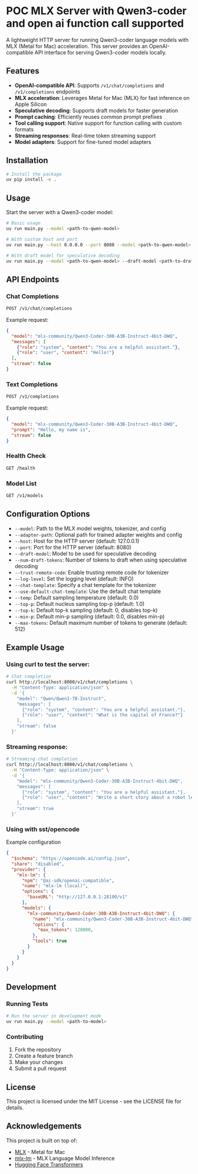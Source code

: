 # POC MLX Server with Qwen3-coder and open ai function call supported

A lightweight HTTP server for running Qwen3-coder language models with MLX (Metal for Mac) acceleration. This server provides an OpenAI-compatible API interface for serving Qwen3-coder models locally.

## Features

- **OpenAI-compatible API**: Supports `/v1/chat/completions` and `/v1/completions` endpoints
- **MLX acceleration**: Leverages Metal for Mac (MLX) for fast inference on Apple Silicon
- **Speculative decoding**: Supports draft models for faster generation
- **Prompt caching**: Efficiently reuses common prompt prefixes
- **Tool calling support**: Native support for function calling with custom formats
- **Streaming responses**: Real-time token streaming support
- **Model adapters**: Support for fine-tuned model adapters

## Installation

```bash
# Install the package
uv pip install -e .
```

## Usage

Start the server with a Qwen3-coder model:

```bash
# Basic usage
uv run main.py --model <path-to-qwen-model>

# With custom host and port
uv run main.py --host 0.0.0.0 --port 8080 --model <path-to-qwen-model>

# With draft model for speculative decoding
uv run main.py --model <path-to-qwen-model> --draft-model <path-to-draft-model>
```

## API Endpoints

### Chat Completions
```bash
POST /v1/chat/completions
```

Example request:
```json
{
  "model": "mlx-community/Qwen3-Coder-30B-A3B-Instruct-4bit-DWQ",
  "messages": [
    {"role": "system", "content": "You are a helpful assistant."},
    {"role": "user", "content": "Hello!"}
  ],
  "stream": false
}
```

### Text Completions
```bash
POST /v1/completions
```

Example request:
```json
{
  "model": "mlx-community/Qwen3-Coder-30B-A3B-Instruct-4bit-DWQ",
  "prompt": "Hello, my name is",
  "stream": false
}
```

### Health Check
```bash
GET /health
```

### Model List
```bash
GET /v1/models
```

## Configuration Options

- `--model`: Path to the MLX model weights, tokenizer, and config
- `--adapter-path`: Optional path for trained adapter weights and config
- `--host`: Host for the HTTP server (default: 127.0.0.1)
- `--port`: Port for the HTTP server (default: 8080)
- `--draft-model`: Model to be used for speculative decoding
- `--num-draft-tokens`: Number of tokens to draft when using speculative decoding
- `--trust-remote-code`: Enable trusting remote code for tokenizer
- `--log-level`: Set the logging level (default: INFO)
- `--chat-template`: Specify a chat template for the tokenizer
- `--use-default-chat-template`: Use the default chat template
- `--temp`: Default sampling temperature (default: 0.0)
- `--top-p`: Default nucleus sampling top-p (default: 1.0)
- `--top-k`: Default top-k sampling (default: 0, disables top-k)
- `--min-p`: Default min-p sampling (default: 0.0, disables min-p)
- `--max-tokens`: Default maximum number of tokens to generate (default: 512)

## Example Usage

### Using curl to test the server:

```bash
# Chat completion
curl http://localhost:8080/v1/chat/completions \
  -H "Content-Type: application/json" \
  -d '{
    "model": "Qwen/Qwen2-7B-Instruct",
    "messages": [
      {"role": "system", "content": "You are a helpful assistant."},
      {"role": "user", "content": "What is the capital of France?"}
    ],
    "stream": false
  }'
```

### Streaming response:
```bash
# Streaming chat completion
curl http://localhost:8080/v1/chat/completions \
  -H "Content-Type: application/json" \
  -d '{
    "model": "mlx-community/Qwen3-Coder-30B-A3B-Instruct-4bit-DWQ",
    "messages": [
      {"role": "system", "content": "You are a helpful assistant."},
      {"role": "user", "content": "Write a short story about a robot learning to paint."}
    ],
    "stream": true
  }'
```

### Using with sst/opencode

Example configuration
```json
{
  "$schema": "https://opencode.ai/config.json",
  "share": "disabled",
  "provider": {
    "mlx-lm": {
      "npm": "@ai-sdk/openai-compatible",
      "name": "mlx-lm (local)",
      "options": {
        "baseURL": "http://127.0.0.1:28100/v1"
      },
      "models": {
        "mlx-community/Qwen3-Coder-30B-A3B-Instruct-4bit-DWQ": {
          "name": "mlx-community/Qwen3-Coder-30B-A3B-Instruct-4bit-DWQ",
          "options": {
            "max_tokens": 128000,
          },
          "tools": true
        }
      }
    }
  }
}
```

## Development

### Running Tests

```bash
# Run the server in development mode
uv run main.py --model <path-to-model>
```

### Contributing

1. Fork the repository
2. Create a feature branch
3. Make your changes
4. Submit a pull request

## License

This project is licensed under the MIT License - see the LICENSE file for details.

## Acknowledgements

This project is built on top of:
- [MLX](https://github.com/ml-explore/mlx) - Metal for Mac
- [mlx-lm](https://github.com/ml-explore/mlx-lm) - MLX Language Model Inference
- [Hugging Face Transformers](https://github.com/huggingface/transformers)
